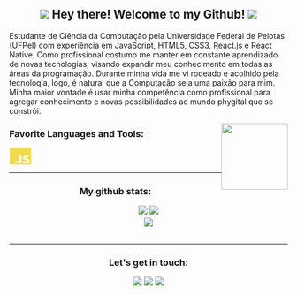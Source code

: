<h2 align="center"> <img src="https://media.giphy.com/media/hvRJCLFzcasrR4ia7z/giphy.gif" width="30px"> Hey there! Welcome to my Github! <img src="https://media.giphy.com/media/hvRJCLFzcasrR4ia7z/giphy.gif" width="30px"> </h2>

Estudante de Ciência da Computação pela Universidade Federal de Pelotas (UFPel) com experiência em JavaScript, HTML5, CSS3, React.js e React Native.
Como profissional costumo me manter em constante aprendizado de novas tecnologias, visando expandir meu conhecimento em todas as áreas da programação.
Durante minha vida me vi rodeado e acolhido pela tecnologia, logo, é natural que a Computação seja uma paixão para mim.
Minha maior vontade é usar minha competência como profissional para agregar conhecimento e novas possibilidades ao mundo phygital que se constrói.

<img align="right" src="https://media3.giphy.com/media/qQRfz2VfUbDeebczif/giphy.gif?cid=ecf05e47cy24qpjp0xfikzpoe3btqhabb9v47qzgzshrl7xv&rid=giphy.gif&ct=g" width="120" height="120" />

<div style="display: inline_block"><h3>Favorite Languages and Tools:</h3>
  <img align="center" alt="Icon-Js" height="30" width="40" src="https://raw.githubusercontent.com/devicons/devicon/master/icons/javascript/javascript-plain.svg">
</div>

<hr>
<h3 align="center"> My github stats:</h3>
<div align="center">
  <img height="182em" src="https://github-readme-stats.vercel.app/api?username=MurasUarth&show_icons=true&theme=radical&line_height=27"/>
  <img height="182em" src="https://github-readme-stats.vercel.app/api/top-langs/?username=MurasUarth&theme=synthwave&layout=compact"/>
</div>
<div align="center">
    <img align="center" src="https://github-readme-streak-stats.herokuapp.com?user=MurasUarth&theme=radical" height="200em"/>
</div>

</br>
<hr>

<div align="center"> <h3>Let's get in touch:</h3>
  <a href="https://www.instagram.com/murasuarth/" target="_blank"><img src="https://img.shields.io/badge/-Instagram-%23E4405F?style=for-the-badge&logo=instagram&logoColor=white" target="_blank"></a>
  <a href = "mailto:murastuarth@gmail.com"><img src="https://img.shields.io/badge/-Gmail-%23333?style=for-the-badge&logo=gmail&logoColor=white" target="_blank"></a>
  <a href="https://www.linkedin.com/in/murilo-uarth-13b822211/" target="_blank"><img src="https://img.shields.io/badge/-LinkedIn-%230077B5?style=for-the-badge&logo=linkedin&logoColor=white" target="_blank"></a>  

</div>

<div>
</div>
